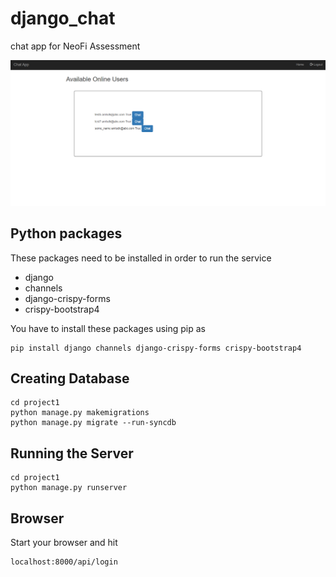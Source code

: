 # django_chat
chat app for NeoFi Assessment

<img src="online-users.PNG" alt="Chat App" width="900"/>


## Python packages
These packages need to be installed in order to run the service
- django
- channels
- django-crispy-forms
- crispy-bootstrap4

You have to install these packages using pip as 
```
pip install django channels django-crispy-forms crispy-bootstrap4

```


## Creating Database

```
cd project1
python manage.py makemigrations
python manage.py migrate --run-syncdb
```


## Running the Server
```
cd project1
python manage.py runserver
```


## Browser
Start your browser and hit
```
localhost:8000/api/login
```
